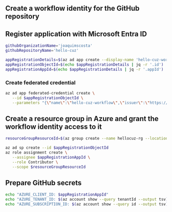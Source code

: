 ## Create a workflow identity for the GitHub repository

## Register application with Microsoft Entra ID

```sh
githubOrganizationName='joaquimscosta'
githubRepositoryName='hello-cuz'

appRegistrationDetails=$(az ad app create --display-name 'hello-cuz-workflow')
appRegistrationObjectId=$(echo $appRegistrationDetails | jq -r '.id')
appRegistrationAppId=$(echo $appRegistrationDetails | jq -r '.appId')
```

### Create federated credential

```sh
az ad app federated-credential create \
   --id $appRegistrationObjectId \
   --parameters "{\"name\":\"hello-cuz-workflow\",\"issuer\":\"https://token.actions.githubusercontent.com\",\"subject\":\"repo:${githubOrganizationName}/${githubRepositoryName}:ref:refs/heads/main\",\"audiences\":[\"api://AzureADTokenExchange\"]}"
```

## Create a resource group in Azure and grant the workflow identity access to it

```sh
resourceGroupResourceId=$(az group create --name hellocuz-rg --location eastus --query id --output tsv)

az ad sp create --id $appRegistrationObjectId
az role assignment create \
   --assignee $appRegistrationAppId \
   --role Contributor \
   --scope $resourceGroupResourceId
```

## Prepare GitHub secrets

```sh
echo "AZURE_CLIENT_ID: $appRegistrationAppId"
echo "AZURE_TENANT_ID: $(az account show --query tenantId --output tsv)"
echo "AZURE_SUBSCRIPTION_ID: $(az account show --query id --output tsv)"
```
